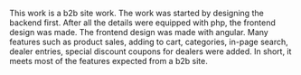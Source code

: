 This work is a b2b site work. The work was started by designing the backend first. After all the details were equipped with php, the frontend design was made. The frontend design was made with angular. Many features such as product sales, adding to cart, categories, in-page search, dealer entries, special discount coupons for dealers were added. In short, it meets most of the features expected from a b2b site.
